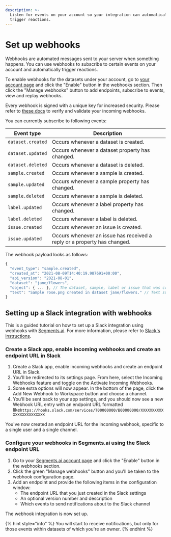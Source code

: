 ```yaml
---
description: >-
  Listen for events on your account so your integration can automatically
  trigger reactions.
---
```


# Set up webhooks

Webhooks are automated messages sent to your server when something happens. You can use webhooks to subscribe to certain events on your account and automatically trigger reactions.

To enable webhooks for the datasets under your account, go to [your account page](https://segments.ai/account) and click the "Enable" button in the webhooks section. Then click the "Manage webhooks" button to add endpoints, subscribe to events, view and replay webhooks.

Every webhook is signed with a unique key for increased security. Please refer to [these docs](https://docs.svix.com/receiving/verifying-payloads/how) to verify and validate your incoming webhooks.

You can currently subscribe to following events:

| Event type        | Description                                                              |
| ----------------- | ------------------------------------------------------------------------ |
| `dataset.created` | Occurs whenever a dataset is created.                                    |
| `dataset.updated` | Occurs whenever a dataset property has changed.                          |
| `dataset.deleted` | Occurs whenever a dataset is deleted.                                    |
| `sample.created`  | Occurs whenever a sample is created.                                     |
| `sample.updated`  | Occurs whenever a sample property has changed.                           |
| `sample.deleted`  | Occurs whenever a sample is deleted.                                     |
| `label.updated`   | Occurs whenever a label property has changed.                            |
| `label.deleted`   | Occurs whenever a label is deleted.                                      |
| `issue.created`   | Occurs whenever an issue is created.                                     |
| `issue.updated`   | Occurs whenever an issue has received a reply or a property has changed. |

The webhook payload looks as follows:

```javascript
{
  "event_type": "sample.created",
  "created_at": "2021-08-09T14:40:19.987691+00:00",
  "api_version": "2021-08-01",
  "dataset": "jane/flowers",
  "object": { ... }, // The dataset, sample, label or issue that was created or updated.
  "text": "Sample rose.png created in dataset jane/flowers." // Text summary, useful for Slack integration.
}
```

## Setting up a Slack integration with webhooks

This is a guided tutorial on how to set up a Slack integration using webhooks with [Segments.ai](https://segments.ai). For more information, please refer to [Slack's instructions](https://api.slack.com/messaging/webhooks).

### Create a Slack app, enable incoming webhooks and create an endpoint URL in Slack

1. Create a Slack app, enable incoming webhooks and create an endpoint URL in Slack.
2. You'll be redirected to its settings page. From here, select the Incoming Webhooks feature and toggle on the Activate Incoming Webhooks.
3. Some extra options will now appear. In the bottom of the page, click the Add New Webhook to Workspace button and choose a channel.
4. You'll be sent back to your app settings, and you should now see a new Webhook URL entry with an endpoint URL formatted like`https://hooks.slack.com/services/T00000000/B00000000/XXXXXXXXXXXXXXXXXXXXXXXX`

You've now created an endpoint URL for the incoming webhook, specific to a single user and a single channel.

### Configure your webhooks in Segments.ai using the Slack endpoint URL

1. Go to your [Segments.ai account page](https://segments.ai/account/) and click the "Enable" button in the webhooks section.
2. Click the green "Manage webhooks" button and you'll be taken to the webhook configuration page.
3. Add an endpoint and provide the following items in the configuration window:
   * The endpoint URL that you just created in the Slack settings
   * An optional version number and description
   * Which events to send notifications about to the Slack channel

The webhook integration is now set up.

{% hint style="info" %}
You will start to receive notifications, but only for those events within datasets of which you're an owner.
{% endhint %}
